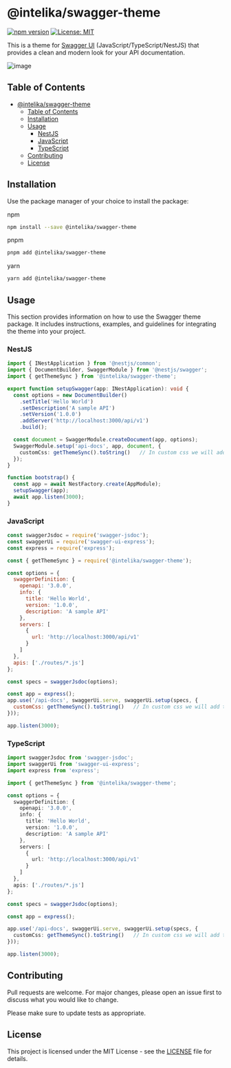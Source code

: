 # @intelika/swagger-theme

[![npm version](https://badge.fury.io/js/%40intelika%2Fswagger-theme.svg)](https://badge.fury.io/js/%40intelika%2Fswagger-theme)
[![License: MIT](https://img.shields.io/badge/License-MIT-yellow.svg)](https://opensource.org/licenses/MIT)

This is a theme for [Swagger UI]() (JavaScript/TypeScript/NestJS) that provides a clean and modern look for your API documentation.

![image](https://github.com/intelika-ai/intelika-swagger-theme/assets/66132114/0bf7f819-660d-4c81-a790-e85957c2c4a8)



## Table of Contents

- [@intelika/swagger-theme](#intelikaswagger-theme)
  - [Table of Contents](#table-of-contents)
  - [Installation](#installation)
  - [Usage](#usage)
    - [NestJS](#nestjs)
    - [JavaScript](#javascript)
    - [TypeScript](#typescript)
  - [Contributing](#contributing)
  - [License](#license)
 
## Installation

Use the package manager of your choice to install the package:

npm
```bash
npm install --save @intelika/swagger-theme
```

pnpm
```bash
pnpm add @intelika/swagger-theme
```

yarn
```bash
yarn add @intelika/swagger-theme
```

##  Usage
 This section provides information on how to use the Swagger theme package. It includes instructions, examples, and guidelines for integrating the theme into your project.

### NestJS
```typescript
import { INestApplication } from '@nestjs/common';
import { DocumentBuilder, SwaggerModule } from '@nestjs/swagger';
import { getThemeSync } from '@intelika/swagger-theme';

export function setupSwagger(app: INestApplication): void {
  const options = new DocumentBuilder()
    .setTitle('Hello World')
    .setDescription('A sample API')
    .setVersion('1.0.0')
    .addServer('http://localhost:3000/api/v1')
    .build();

  const document = SwaggerModule.createDocument(app, options);
  SwaggerModule.setup('api-docs', app, document, {
    customCss: getThemeSync().toString()   // In custom css we will add the theme
  });
}

function bootstrap() {
  const app = await NestFactory.create(AppModule);
  setupSwagger(app);
  await app.listen(3000);
}
```



### JavaScript
```javascript
const swaggerJsdoc = require('swagger-jsdoc');
const swaggerUi = require('swagger-ui-express');
const express = require('express');

const { getThemeSync } = require('@intelika/swagger-theme');

const options = {
  swaggerDefinition: {
    openapi: '3.0.0',
    info: {
      title: 'Hello World',
      version: '1.0.0',
      description: 'A sample API'
    },
    servers: [
      {
        url: 'http://localhost:3000/api/v1'
      }
    ]
  },
  apis: ['./routes/*.js']
};

const specs = swaggerJsdoc(options);

const app = express();
app.use('/api-docs', swaggerUi.serve, swaggerUi.setup(specs, {
  customCss: getThemeSync().toString()   // In custom css we will add the theme
}));

app.listen(3000);
```

### TypeScript
```typescript
import swaggerJsdoc from 'swagger-jsdoc';
import swaggerUi from 'swagger-ui-express';
import express from 'express';

import { getThemeSync } from '@intelika/swagger-theme';

const options = {
  swaggerDefinition: {
    openapi: '3.0.0',
    info: {
      title: 'Hello World',
      version: '1.0.0',
      description: 'A sample API'
    },
    servers: [
      {
        url: 'http://localhost:3000/api/v1'
      }
    ]
  },
  apis: ['./routes/*.js']
};

const specs = swaggerJsdoc(options);

const app = express();

app.use('/api-docs', swaggerUi.serve, swaggerUi.setup(specs, {
  customCss: getThemeSync().toString()   // In custom css we will add the theme
}));

app.listen(3000);
```

## Contributing
Pull requests are welcome. For major changes, please open an issue first to discuss what you would like to change.

Please make sure to update tests as appropriate.


## License

This project is licensed under the MIT License - see the [LICENSE](LICENSE) file for details.

